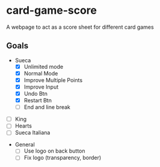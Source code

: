 # card-game-score
A webpage to act as a score sheet for different card games

## Goals
- Sueca
  - [x] Unlimited mode
  - [x] Normal Mode
  - [x] Improve Multiple Points
  - [x] Improve Input
  - [x] Undo Btn
  - [x] Restart Btn
  - [ ] End and line break
- [ ] King
- [ ] Hearts
- [ ] Sueca Italiana

- General
  - [ ] Use logo on back button
  - [ ] Fix logo (transparency, border)